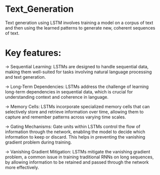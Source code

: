 # Text_Generation
Text generation using LSTM involves training a model on a corpus of text and then using the learned patterns to generate new, coherent sequences of text.

# Key features:

-> Sequential Learning: LSTMs are designed to handle sequential data, making them well-suited for tasks involving natural language processing and text generation.

-> Long-Term Dependencies: LSTMs address the challenge of learning long-term dependencies in sequential data, which is crucial for understanding context and coherence in language.

-> Memory Cells: LSTMs incorporate specialized memory cells that can selectively store and retrieve information over time, allowing them to capture and remember patterns across varying time scales.

-> Gating Mechanisms: Gate units within LSTMs control the flow of information through the network, enabling the model to decide which information to keep or discard. This helps in preventing the vanishing gradient problem during training.

-> Vanishing Gradient Mitigation: LSTMs mitigate the vanishing gradient problem, a common issue in training traditional RNNs on long sequences, by allowing information to be retained and passed through the network more effectively.
